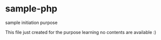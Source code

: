 # sample-php
sample initiation purpose

This file just created for the purpose learning no contents are available :)
